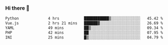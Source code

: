 ### Hi there 👋

<!--START_SECTION:waka-->

```txt
Python             4 hrs           ███████████▒░░░░░░░░░░░░░   45.42 %
Vue.js             2 hrs 21 mins   ██████▓░░░░░░░░░░░░░░░░░░   26.69 %
YAML               49 mins         ██▒░░░░░░░░░░░░░░░░░░░░░░   09.34 %
PHP                42 mins         ██░░░░░░░░░░░░░░░░░░░░░░░   07.95 %
INI                25 mins         █▒░░░░░░░░░░░░░░░░░░░░░░░   04.79 %
```

<!--END_SECTION:waka-->

<!--
**Jonas-VanHaeken/Jonas-VanHaeken** is a ✨ _special_ ✨ repository because its `README.md` (this file) appears on your GitHub profile.

Here are some ideas to get you started:

- 🔭 I’m currently working on ...
- 🌱 I’m currently learning ...
- 👯 I’m looking to collaborate on ...
- 🤔 I’m looking for help with ...
- 💬 Ask me about ...
- 📫 How to reach me: ...
- 😄 Pronouns: ...
- ⚡ Fun fact: ...
-->

